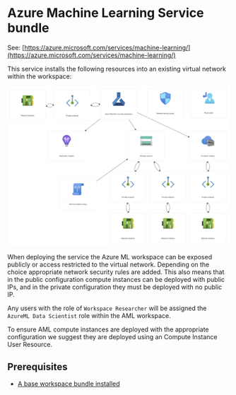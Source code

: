 # Azure Machine Learning Service bundle

See: [https://azure.microsoft.com/services/machine-learning/](https://azure.microsoft.com/services/machine-learning/)

This service installs the following resources into an existing virtual network within the workspace:

![Azure Machine Learning Service](images/aml_service.png)

When deploying the service the Azure ML workspace can be exposed publicly or access restricted to the virtual network. Depending on the choice appropriate network security rules are added. This also means that in the public configuration compute instances can be deployed with public IPs, and in the private configuration they must be deployed with no public IP.

Any users with the role of `Workspace Researcher` will be assigned the `AzureML Data Scientist` role within the AML workspace.

To ensure AML compute instances are deployed with the appropriate configuration we suggest they are deployed using an Compute Instance User Resource.

## Prerequisites

- [A base workspace bundle installed](../workspaces/base.md)
